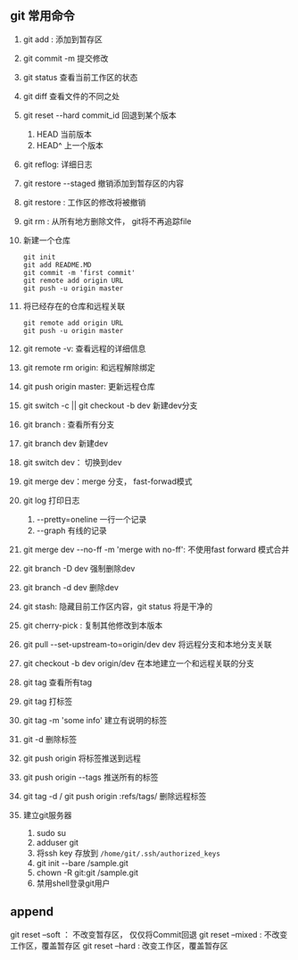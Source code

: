 ## git 常用命令

1. git add <file> : 添加到暂存区

2. git commit -m <message> 提交修改

3. git status 查看当前工作区的状态

4. git diff <file> 查看文件的不同之处

5. git reset --hard commit_id 回退到某个版本

   1. HEAD 当前版本
   2. HEAD^ 上一个版本

6. git reflog: 详细日志

7. git restore --staged <file> 撤销添加到暂存区的内容

8. git restore <file>: 工作区的修改将被撤销

9. git rm <file> : 从所有地方删除文件， git将不再追踪file

10. 新建一个仓库

    ```git
    git init
    git add README.MD
    git commit -m 'first commit'
    git remote add origin URL
    git push -u origin master
    ```

11. 将已经存在的仓库和远程关联

    ```git
    git remote add origin URL
    git push -u origin master
    ```

12. git remote -v: 查看远程的详细信息

13. git remote rm origin: 和远程解除绑定

14. git push origin master: 更新远程仓库

15. git switch -c  || git checkout -b dev 新建dev分支

16. git branch : 查看所有分支

17. git branch dev 新建dev

18. git switch dev： 切换到dev

19. git merge dev：merge 分支， fast-forwad模式

20. git log 打印日志

    1. --pretty=oneline 一行一个记录
    2. --graph 有线的记录

21. git merge dev --no-ff -m 'merge with no-ff': 不使用fast forward 模式合并

22. git branch -D dev 强制删除dev

23. git branch -d dev 删除dev

24. git stash: 隐藏目前工作区内容，git status 将是干净的

25. git cherry-pick <commit> : 复制其他修改到本版本

26. git pull --set-upstream-to=origin/dev dev 将远程分支和本地分支关联

27. git checkout -b dev origin/dev 在本地建立一个和远程关联的分支

28. git tag 查看所有tag

29. git tag <tagname> 打标签

30. git tag <tagname> -m 'some info' <commitid> 建立有说明的标签

31. git -d <tagname> 删除标签

32. git push origin <tagname> 将标签推送到远程

33. git push origin --tags 推送所有的标签

34. git tag -d <tagname> / git push origin :refs/tags/<tagname> 删除远程标签

35. 建立git服务器

    1. sudo su
    2. adduser git
    3. 将ssh key 存放到 `/home/git/.ssh/authorized_keys`
    4. git init --bare /sample.git
    5. chown -R git:git /sample.git
    6. 禁用shell登录git用户
   
   
   
## append
   git reset –soft ： 不改变暂存区， 仅仅将Commit回退
   git reset –mixed : 不改变工作区，覆盖暂存区
   git reset –hard : 改变工作区，覆盖暂存区
